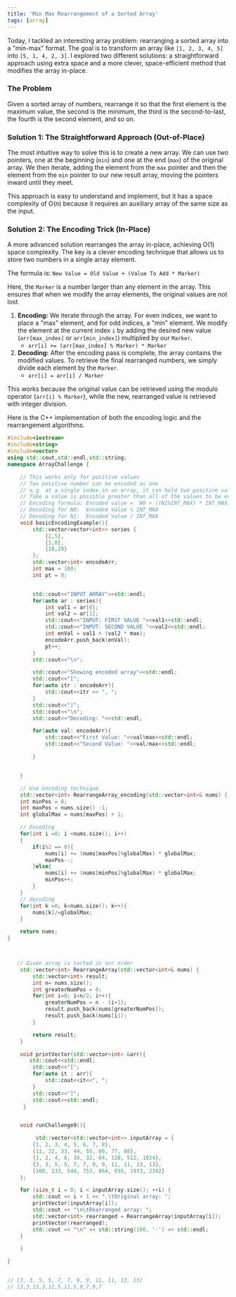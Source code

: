 ```yaml
---
title: 'Min Max Rearrangement of a Sorted Array'
tags: [array]
---
```


Today, I tackled an interesting array problem: rearranging a sorted array into a "min-max" format. The goal is to transform an array like `[1, 2, 3, 4, 5]` into `[5, 1, 4, 2, 3]`. I explored two different solutions: a straightforward approach using extra space and a more clever, space-efficient method that modifies the array in-place.

### The Problem

Given a sorted array of numbers, rearrange it so that the first element is the maximum value, the second is the minimum, the third is the second-to-last, the fourth is the second element, and so on.

### Solution 1: The Straightforward Approach (Out-of-Place)

The most intuitive way to solve this is to create a new array. We can use two pointers, one at the beginning (`min`) and one at the end (`max`) of the original array. We then iterate, adding the element from the `max` pointer and then the element from the `min` pointer to our new result array, moving the pointers inward until they meet.

This approach is easy to understand and implement, but it has a space complexity of O(n) because it requires an auxiliary array of the same size as the input.

### Solution 2: The Encoding Trick (In-Place)

A more advanced solution rearranges the array in-place, achieving O(1) space complexity. The key is a clever encoding technique that allows us to store two numbers in a single array element.

The formula is: `New Value = Old Value + (Value To Add * Marker)`

Here, the `Marker` is a number larger than any element in the array. This ensures that when we modify the array elements, the original values are not lost.

1.  **Encoding:** We iterate through the array. For even indices, we want to place a "max" element, and for odd indices, a "min" element. We modify the element at the current index `i` by adding the desired new value (`arr[max_index]` or `arr[min_index]`) multiplied by our `Marker`.
    - `arr[i] += (arr[max_index] % Marker) * Marker`
2.  **Decoding:** After the encoding pass is complete, the array contains the modified values. To retrieve the final rearranged numbers, we simply divide each element by the `Marker`.
    - `arr[i] = arr[i] / Marker`

This works because the original value can be retrieved using the modulo operator (`arr[i] % Marker`), while the new, rearranged value is retrieved with integer division.

Here is the C++ implementation of both the encoding logic and the rearrangement algorithms.

```cpp
#include<iostream>
#include<string>
#include<vector>
using std::cout,std::endl,std::string;
namespace ArrayChallenge {

    // This works only for positive values
    // Two positive number can be encoded as one
    // e.g. at a single index in an array, it can hold two positive values
    // Take a value is possible greater than all of the values to be encoded. INT_MAX
    // Encoding formula: Encoded value =  N0 + ((N1%INT_MAX) * INT_MAX)
    // Decoding for N0:  Encoded Value % INT_MAX
    // Decoding for N1:  Encoded Value / INT_MAX
    void basicEncodingExample(){
        std::vector<vector<int>> series {
            {2,5},
            {3,8},
            {10,20}
        };
        std::vector<int> encodeArr;
        int max = 100;
        int pt = 0;


        std::cout<<"INPUT ARRAY"<<std::endl;
        for(auto ar : series){
            int val1 = ar[0];
            int val2 = ar[1];
            std::cout<<"INPUT: FIRST VALUE "<<val1<<std::endl;
            std::cout<<"INPUT: SECOND VALUE "<<val2<<std::endl;
            int enVal = val1 + (val2 * max);
            encodeArr.push_back(enVal);
            pt++;
        }
        std::cout<<"\n";

        std::cout<<"Showing encoded array"<<std::endl;
        std::cout<<"[";
        for(auto itr : encodeArr){
            std::cout<<itr << ", ";
        }
        std::cout<<"]";
        std::cout<<"\n";
        std::cout<<"Decoding: "<<std::endl;

        for(auto val: encodeArr){
            std::cout<<"First Value: "<<val%max<<std::endl;
            std::cout<<"Second Value: "<<val/max<<std::endl;

        }


    }

    // Use encoding technique
    std::vector<int> RearrangeArray_encoding(std::vector<int>& nums) {
    int minPos = 0;
    int maxPos = nums.size() -1;
    int globalMax = nums[maxPos] + 1;

    // Encoding
    for(int i =0; i <nums.size(); i++)
    {
        if(i%2 == 0){
            nums[i] += (nums[maxPos]%globalMax) * globalMax;
            maxPos--;
        }else{
            nums[i] += (nums[minPos]%globalMax) * globalMax;
            minPos++;
        }
    }
    // decoding
    for(int k =0; k<nums.size(); k++){
        nums[k]/=globalMax;
    }

    return nums;
}



   // Given array is sorted in asc order
    std::vector<int> RearrangeArray(std::vector<int>& nums) {
        std::vector<int> result;
        int n= nums.size();
        int greaterNumPos = 0;
        for(int i=0; i<n/2; i++){
            greaterNumPos = n - (i+1);
            result.push_back(nums[greaterNumPos]);
            result.push_back(nums[i]);
        }

        return result;
    }

    void printVector(std::vector<int> &arr){
       std::cout<<std::endl;
        std::cout<<"[";
        for(auto it : arr){
            std::cout<<it<<", ";
        }
        std::cout<<"]";
        std::cout<<std::endl;
     }


    void runChallenge9(){

         std::vector<std::vector<int>> inputArray = {
        {1, 2, 3, 4, 5, 6, 7, 8},
        {11, 22, 33, 44, 55, 66, 77, 88},
        {1, 2, 4, 8, 16, 32, 64, 128, 512, 1024},
        {3, 3, 5, 5, 7, 7, 9, 9, 11, 11, 13, 13},
        {100, 233, 544, 753, 864, 935, 1933, 2342}
    };

    for (size_t i = 0; i < inputArray.size(); ++i) {
        std::cout << i + 1 << ".\tOriginal array: ";
        printVector(inputArray[i]);
        std::cout << "\n\tRearranged array: ";
        std::vector<int> rearranged = RearrangeArray(inputArray[i]);
        printVector(rearranged);
        std::cout << "\n" << std::string(100, '-') << std::endl;
    }

    }

}


// [3, 3, 5, 5, 7, 7, 9, 9, 11, 11, 13, 13]
// 13,3,13,3,11,5,11,5,9,7,9,7
```
